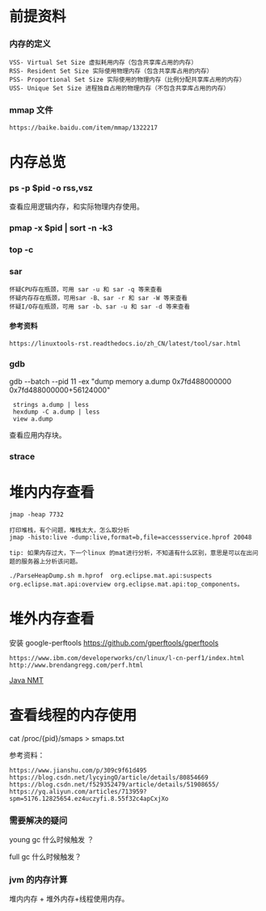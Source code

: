 
# 前提资料
### 内存的定义
```
VSS- Virtual Set Size 虚拟耗用内存（包含共享库占用的内存）
RSS- Resident Set Size 实际使用物理内存（包含共享库占用的内存）
PSS- Proportional Set Size 实际使用的物理内存（比例分配共享库占用的内存）
USS- Unique Set Size 进程独自占用的物理内存（不包含共享库占用的内存）
```
### mmap 文件
```
https://baike.baidu.com/item/mmap/1322217
```
# 内存总览
### ps -p $pid -o rss,vsz
查看应用逻辑内存，和实际物理内存使用。
### pmap -x $pid  | sort -n -k3
### 

### top -c

### sar 
```
怀疑CPU存在瓶颈，可用 sar -u 和 sar -q 等来查看
怀疑内存存在瓶颈，可用sar -B、sar -r 和 sar -W 等来查看
怀疑I/O存在瓶颈，可用 sar -b、sar -u 和 sar -d 等来查看
```
#### 参考资料
```
https://linuxtools-rst.readthedocs.io/zh_CN/latest/tool/sar.html
```
### gdb 
gdb --batch --pid 11 -ex "dump memory a.dump 0x7fd488000000 0x7fd488000000+56124000"
```
 strings a.dump | less
 hexdump -C a.dump | less
 view a.dump
```
查看应用内存块。
### strace 

# 堆内内存查看
```
jmap -heap 7732

打印堆栈，有个问题，堆栈太大，怎么取分析
jmap -histo:live -dump:live,format=b,file=accessservice.hprof 20048

tip: 如果内存过大，下一个linux 的mat进行分析，不知道有什么区别，意思是可以在出问题的服务器上分析该问题。

./ParseHeapDump.sh m.hprof  org.eclipse.mat.api:suspects org.eclipse.mat.api:overview org.eclipse.mat.api:top_components。
```
# 堆外内存查看

安装 google-perftools
https://github.com/gperftools/gperftools
```
https://www.ibm.com/developerworks/cn/linux/l-cn-perf1/index.html
http://www.brendangregg.com/perf.html
```
 [ Java NMT ](https://docs.oracle.com/javase/8/docs/technotes/guides/vm/nmt-8.html?spm=a2c4e.10696291.0.0.56c519a4R0MXdK)

# 查看线程的内存使用
cat /proc/{pid}/smaps > smaps.txt

参考资料：
```
https://www.jianshu.com/p/309c9f61d495
https://blog.csdn.net/lycyingO/article/details/80854669
https://blog.csdn.net/f529352479/article/details/51908655/ 
https://yq.aliyun.com/articles/713959?spm=5176.12825654.ez4uczyfi.8.55f32c4apCxjXo
```
### 需要解决的疑问

young gc 什么时候触发 ？

full gc 什么时候触发？

### jvm 的内存计算

堆内内存 + 堆外内存+线程使用内存。